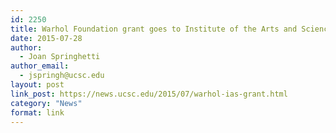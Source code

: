 ```yaml
---
id: 2250
title: Warhol Foundation grant goes to Institute of the Arts and Sciences project
date: 2015-07-28
author:
  - Joan Springhetti
author_email:
  - jspringh@ucsc.edu
layout: post
link_post: https://news.ucsc.edu/2015/07/warhol-ias-grant.html
category: "News"
format: link
---
```

